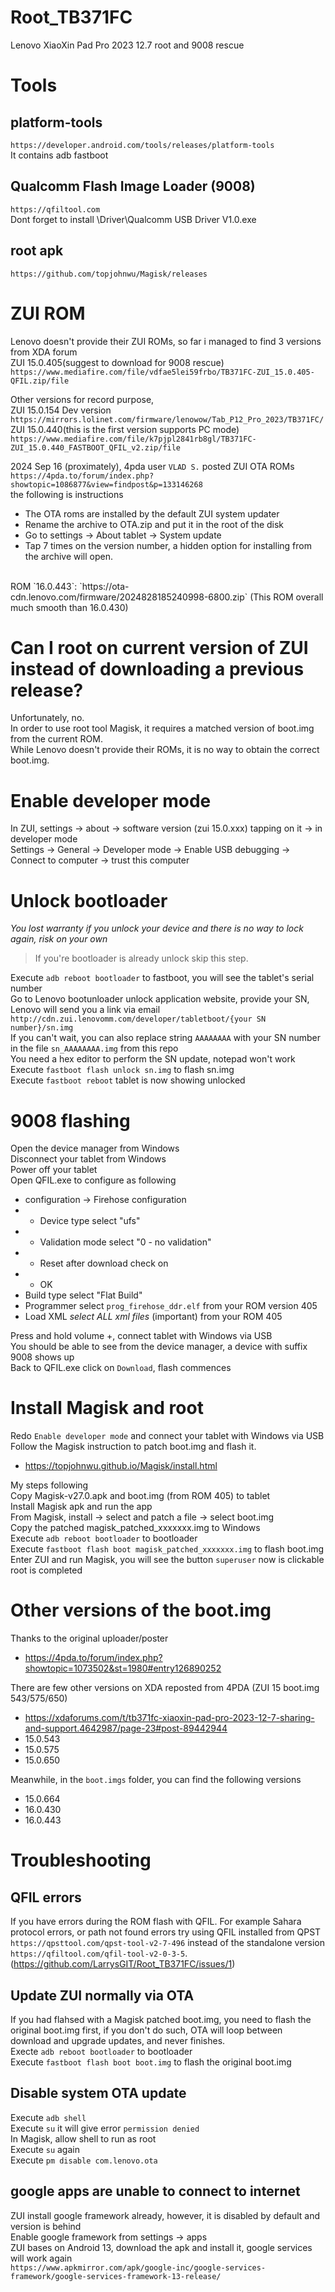 # Root_TB371FC
Lenovo XiaoXin Pad Pro 2023 12.7 root and 9008 rescue

# Tools
## platform-tools
`https://developer.android.com/tools/releases/platform-tools`<br>
It contains adb fastboot

## Qualcomm Flash Image Loader (9008)
`https://qfiltool.com`<br>
Dont forget to install \Driver\Qualcomm USB Driver V1.0.exe

## root apk
`https://github.com/topjohnwu/Magisk/releases`

# ZUI ROM
Lenovo doesn't provide their ZUI ROMs, so far i managed to find 3 versions from XDA forum<br>
ZUI 15.0.405(suggest to download for 9008 rescue)<br>
`https://www.mediafire.com/file/vdfae5lei59frbo/TB371FC-ZUI_15.0.405-QFIL.zip/file`<br>

Other versions for record purpose,<br>
ZUI 15.0.154 Dev version<br>
`https://mirrors.lolinet.com/firmware/lenowow/Tab_P12_Pro_2023/TB371FC/`<br>
ZUI 15.0.440(this is the first version supports PC mode)<br>
`https://www.mediafire.com/file/k7pjpl2841rb8gl/TB371FC-ZUI_15.0.440_FASTBOOT_QFIL_v2.zip/file`<br>

2024 Sep 16 (proximately), 4pda user `VLAD S.` posted ZUI OTA ROMs<br>
`https://4pda.to/forum/index.php?showtopic=1086877&view=findpost&p=133146268`<br>
the following is instructions<br>
- The OTA roms are installed by the default ZUI system updater
- Rename the archive to OTA.zip and put it in the root of the disk
- Go to settings -> About tablet -> System update
- Tap 7 times on the version number, a hidden option for installing from the archive will open.
<br>
ROM `16.0.443`: `https://ota-cdn.lenovo.com/firmware/2024828185240998-6800.zip` (This ROM overall much smooth than 16.0.430)

# Can I root on current version of ZUI instead of downloading a previous release?
Unfortunately, no.<br>
In order to use root tool Magisk, it requires a matched version of boot.img from the current ROM.<br>
While Lenovo doesn't provide their ROMs, it is no way to obtain the correct boot.img.

# Enable developer mode
In ZUI, settings -> about -> software version (zui 15.0.xxx) tapping on it -> in developer mode<br>
Settings -> General -> Developer mode -> Enable USB debugging -> Connect to computer -> trust this computer

# Unlock bootloader
_You lost warranty if you unlock your device and there is no way to lock again, risk on your own_<br>

> If you're bootloader is already unlock skip this step.

Execute `adb reboot bootloader` to fastboot, you will see the tablet's serial number<br>
Go to Lenovo bootunloader unlock application website, provide your SN, Lenovo will send you a link via email<br>
`http://cdn.zui.lenovomm.com/developer/tabletboot/{your SN number}/sn.img`<br>
If you can't wait, you can also replace string `AAAAAAAA` with your SN number in the file `sn_AAAAAAAA.img` from this repo<br>
You need a hex editor to perform the SN update, notepad won't work<br>
Execute `fastboot flash unlock sn.img` to flash sn.img<br>
Execute `fastboot reboot` tablet is now showing unlocked

# 9008 flashing
Open the device manager from Windows<br>
Disconnect your tablet from Windows<br>
Power off your tablet<br>
Open QFIL.exe to configure as following<br>

- configuration -> Firehose configuration<br>
- - Device type select "ufs"<br>
- - Validation mode select "0 - no validation"<br>
- - Reset after download check on<br>
- - OK<br>
- Build type select "Flat Build"<br>
- Programmer select `prog_firehose_ddr.elf` from your ROM version 405<br>
- Load XML _select ALL xml files_ (important) from your ROM 405<br>

Press and hold volume +, connect tablet with Windows via USB<br>
You should be able to see from the device manager, a device with suffix 9008 shows up<br>
Back to QFIL.exe click on `Download`, flash commences

# Install Magisk and root
Redo `Enable developer mode` and connect your tablet with Windows via USB<br>
Follow the Magisk instruction to patch boot.img and flash it.<br>
- https://topjohnwu.github.io/Magisk/install.html

My steps following<br>
Copy Magisk-v27.0.apk and boot.img (from ROM 405) to tablet<br>
Install Magisk apk and run the app<br>
From Magisk, install -> select and patch a file -> select boot.img<br>
Copy the patched magisk_patched_xxxxxxx.img to Windows<br>
Execute `adb reboot bootloader` to bootloader<br>
Execute `fastboot flash boot magisk_patched_xxxxxxx.img` to flash boot.img<br>
Enter ZUI and run Magisk, you will see the button `superuser` now is clickable<br>
root is completed

# Other versions of the boot.img
Thanks to the original uploader/poster<br>
 - https://4pda.to/forum/index.php?showtopic=1073502&st=1980#entry126890252

There are few other versions on XDA reposted from 4PDA (ZUI 15 boot.img 543/575/650)<br>
 - https://xdaforums.com/t/tb371fc-xiaoxin-pad-pro-2023-12-7-sharing-and-support.4642987/page-23#post-89442944
 - 15.0.543
 - 15.0.575
 - 15.0.650

Meanwhile, in the `boot.imgs` folder, you can find the following versions<br>
 - 15.0.664
 - 16.0.430
 - 16.0.443

# Troubleshooting
## QFIL errors
If you have errors during the ROM flash with QFIL. For example Sahara protocol errors, or path not found errors try using QFIL installed from QPST `https://qpsttool.com/qpst-tool-v2-7-496` instead of the standalone version `https://qfiltool.com/qfil-tool-v2-0-3-5`.(https://github.com/LarrysGIT/Root_TB371FC/issues/1)<br>

## Update ZUI normally via OTA
If you had flahsed with a Magisk patched boot.img, you need to flash the original boot.img first, if you don't do such, OTA will loop between download and upgrade updates, and never finishes.<br>
Execte `adb reboot bootloader` to bootloader<br>
Execute `fastboot flash boot boot.img` to flash the original boot.img<br>

## Disable system OTA update
Execute `adb shell`<br>
Execute `su` it will give error `permission denied`<br>
In Magisk, allow shell to run as root<br>
Execute `su` again<br>
Execute `pm disable com.lenovo.ota`

## google apps are unable to connect to internet
ZUI install google framework already, however, it is disabled by default and version is behind<br>
Enable google framework from settings -> apps<br>
ZUI bases on Android 13, download the apk and install it, google services will work again<br>
`https://www.apkmirror.com/apk/google-inc/google-services-framework/google-services-framework-13-release/`
